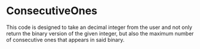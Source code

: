 # ConsecutiveOnes
This code is designed to take an decimal integer from the user and not only return the binary version of the given integer, but also the 
maximum number of consecutive ones that appears in said binary.
